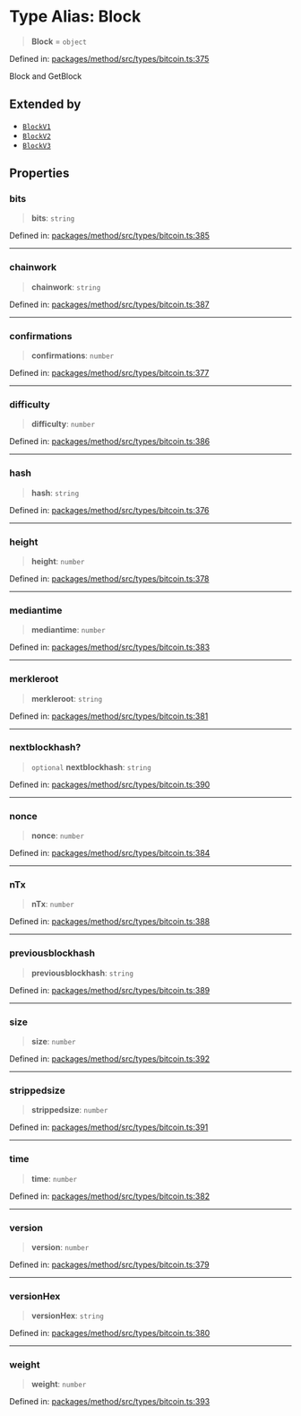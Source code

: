# Type Alias: Block

> **Block** = `object`

Defined in: [packages/method/src/types/bitcoin.ts:375](https://github.com/dcdpr/did-btcr2-js/blob/4a717493e735221d072999f212891939f4de3f23/packages/method/src/types/bitcoin.ts#L375)

Block and GetBlock

## Extended by

- [`BlockV1`](../interfaces/BlockV1.md)
- [`BlockV2`](../interfaces/BlockV2.md)
- [`BlockV3`](../interfaces/BlockV3.md)

## Properties

### bits

> **bits**: `string`

Defined in: [packages/method/src/types/bitcoin.ts:385](https://github.com/dcdpr/did-btcr2-js/blob/4a717493e735221d072999f212891939f4de3f23/packages/method/src/types/bitcoin.ts#L385)

***

### chainwork

> **chainwork**: `string`

Defined in: [packages/method/src/types/bitcoin.ts:387](https://github.com/dcdpr/did-btcr2-js/blob/4a717493e735221d072999f212891939f4de3f23/packages/method/src/types/bitcoin.ts#L387)

***

### confirmations

> **confirmations**: `number`

Defined in: [packages/method/src/types/bitcoin.ts:377](https://github.com/dcdpr/did-btcr2-js/blob/4a717493e735221d072999f212891939f4de3f23/packages/method/src/types/bitcoin.ts#L377)

***

### difficulty

> **difficulty**: `number`

Defined in: [packages/method/src/types/bitcoin.ts:386](https://github.com/dcdpr/did-btcr2-js/blob/4a717493e735221d072999f212891939f4de3f23/packages/method/src/types/bitcoin.ts#L386)

***

### hash

> **hash**: `string`

Defined in: [packages/method/src/types/bitcoin.ts:376](https://github.com/dcdpr/did-btcr2-js/blob/4a717493e735221d072999f212891939f4de3f23/packages/method/src/types/bitcoin.ts#L376)

***

### height

> **height**: `number`

Defined in: [packages/method/src/types/bitcoin.ts:378](https://github.com/dcdpr/did-btcr2-js/blob/4a717493e735221d072999f212891939f4de3f23/packages/method/src/types/bitcoin.ts#L378)

***

### mediantime

> **mediantime**: `number`

Defined in: [packages/method/src/types/bitcoin.ts:383](https://github.com/dcdpr/did-btcr2-js/blob/4a717493e735221d072999f212891939f4de3f23/packages/method/src/types/bitcoin.ts#L383)

***

### merkleroot

> **merkleroot**: `string`

Defined in: [packages/method/src/types/bitcoin.ts:381](https://github.com/dcdpr/did-btcr2-js/blob/4a717493e735221d072999f212891939f4de3f23/packages/method/src/types/bitcoin.ts#L381)

***

### nextblockhash?

> `optional` **nextblockhash**: `string`

Defined in: [packages/method/src/types/bitcoin.ts:390](https://github.com/dcdpr/did-btcr2-js/blob/4a717493e735221d072999f212891939f4de3f23/packages/method/src/types/bitcoin.ts#L390)

***

### nonce

> **nonce**: `number`

Defined in: [packages/method/src/types/bitcoin.ts:384](https://github.com/dcdpr/did-btcr2-js/blob/4a717493e735221d072999f212891939f4de3f23/packages/method/src/types/bitcoin.ts#L384)

***

### nTx

> **nTx**: `number`

Defined in: [packages/method/src/types/bitcoin.ts:388](https://github.com/dcdpr/did-btcr2-js/blob/4a717493e735221d072999f212891939f4de3f23/packages/method/src/types/bitcoin.ts#L388)

***

### previousblockhash

> **previousblockhash**: `string`

Defined in: [packages/method/src/types/bitcoin.ts:389](https://github.com/dcdpr/did-btcr2-js/blob/4a717493e735221d072999f212891939f4de3f23/packages/method/src/types/bitcoin.ts#L389)

***

### size

> **size**: `number`

Defined in: [packages/method/src/types/bitcoin.ts:392](https://github.com/dcdpr/did-btcr2-js/blob/4a717493e735221d072999f212891939f4de3f23/packages/method/src/types/bitcoin.ts#L392)

***

### strippedsize

> **strippedsize**: `number`

Defined in: [packages/method/src/types/bitcoin.ts:391](https://github.com/dcdpr/did-btcr2-js/blob/4a717493e735221d072999f212891939f4de3f23/packages/method/src/types/bitcoin.ts#L391)

***

### time

> **time**: `number`

Defined in: [packages/method/src/types/bitcoin.ts:382](https://github.com/dcdpr/did-btcr2-js/blob/4a717493e735221d072999f212891939f4de3f23/packages/method/src/types/bitcoin.ts#L382)

***

### version

> **version**: `number`

Defined in: [packages/method/src/types/bitcoin.ts:379](https://github.com/dcdpr/did-btcr2-js/blob/4a717493e735221d072999f212891939f4de3f23/packages/method/src/types/bitcoin.ts#L379)

***

### versionHex

> **versionHex**: `string`

Defined in: [packages/method/src/types/bitcoin.ts:380](https://github.com/dcdpr/did-btcr2-js/blob/4a717493e735221d072999f212891939f4de3f23/packages/method/src/types/bitcoin.ts#L380)

***

### weight

> **weight**: `number`

Defined in: [packages/method/src/types/bitcoin.ts:393](https://github.com/dcdpr/did-btcr2-js/blob/4a717493e735221d072999f212891939f4de3f23/packages/method/src/types/bitcoin.ts#L393)
